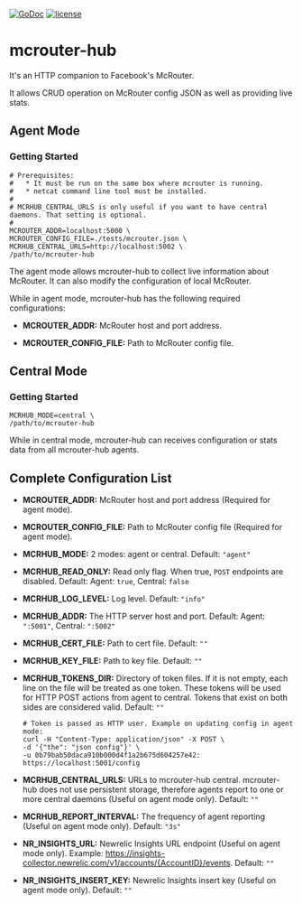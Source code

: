 [![GoDoc](https://godoc.org/github.com/didip/mcrouter-hub?status.svg)](http://godoc.org/github.com/didip/mcrouter-hub)
[![license](http://img.shields.io/badge/license-MIT-red.svg?style=flat)](https://raw.githubusercontent.com/didip/mcrouter-hub/master/LICENSE)


# mcrouter-hub

It's an HTTP companion to Facebook's McRouter.

It allows CRUD operation on McRouter config JSON as well as providing live stats.


## Agent Mode

### Getting Started
```
# Prerequisites:
#   * It must be run on the same box where mcrouter is running.
#   * netcat command line tool must be installed.
#
# MCRHUB_CENTRAL_URLS is only useful if you want to have central daemons. That setting is optional.
#
MCROUTER_ADDR=localhost:5000 \
MCROUTER_CONFIG_FILE=./tests/mcrouter.json \
MCRHUB_CENTRAL_URLS=http://localhost:5002 \
/path/to/mcrouter-hub
```

The agent mode allows mcrouter-hub to collect live information about McRouter. It can also modify the configuration of local McRouter.

While in agent mode, mcrouter-hub has the following required configurations:

* **MCROUTER_ADDR:** McRouter host and port address.

* **MCROUTER_CONFIG_FILE:** Path to McRouter config file.


## Central Mode

### Getting Started
```
MCRHUB_MODE=central \
/path/to/mcrouter-hub
```

While in central mode, mcrouter-hub can receives configuration or stats data from all mcrouter-hub agents.


## Complete Configuration List

* **MCROUTER_ADDR:** McRouter host and port address (Required for agent mode).

* **MCROUTER_CONFIG_FILE:** Path to McRouter config file (Required for agent mode).

* **MCRHUB_MODE:** 2 modes: agent or central. Default: `"agent"`

* **MCRHUB_READ_ONLY:** Read only flag. When true, `POST` endpoints are disabled. Default: Agent: `true`, Central: `false`

* **MCRHUB_LOG_LEVEL:** Log level. Default: `"info"`

* **MCRHUB_ADDR:** The HTTP server host and port. Default: Agent: `":5001"`, Central: `":5002"`

* **MCRHUB_CERT_FILE:** Path to cert file. Default: `""`

* **MCRHUB_KEY_FILE:** Path to key file. Default: `""`

* **MCRHUB_TOKENS_DIR:** Directory of token files. If it is not empty, each line on the file will be treated as one token. These tokens will be used for HTTP POST actions from agent to central. Tokens that exist on both sides are considered valid. Default: `""`
    ```
    # Token is passed as HTTP user. Example on updating config in agent mode:
    curl -H "Content-Type: application/json" -X POST \
    -d '{"the": "json config"}' \
    -u 0b79bab50daca910b000d4f1a2b675d604257e42: https://localhost:5001/config
    ```

* **MCRHUB_CENTRAL_URLS:** URLs to mcrouter-hub central. mcrouter-hub does not use persistent storage, therefore agents report to one or more central daemons (Useful on agent mode only). Default: `""`

* **MCRHUB_REPORT_INTERVAL:** The frequency of agent reporting (Useful on agent mode only). Default: `"3s"`

* **NR_INSIGHTS_URL:** Newrelic Insights URL endpoint (Useful on agent mode only). Example: https://insights-collector.newrelic.com/v1/accounts/{AccountID}/events. Default: `""`

* **NR_INSIGHTS_INSERT_KEY:** Newrelic Insights insert key (Useful on agent mode only). Default: `""`
